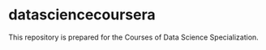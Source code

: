 datasciencecoursera
===================

This repository is prepared for the Courses of Data Science Specialization.
